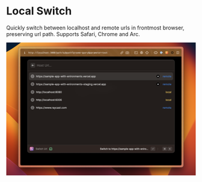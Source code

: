 # Local Switch

Quickly switch between localhost and remote urls in frontmost browser, preserving url path.
Supports Safari, Chrome and Arc.

![screenshot](media/screenshot.png)
